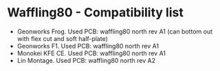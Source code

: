 # Waffling80 - Compatibility list

- Geonworks Frog. Used PCB: waffling80 north rev A1 (can bottom out with flex cut and soft half-plate)
- Geonworks F1. Used PCB:  waffling80 north rev A1
- Monokei KFE CE. Used PCB:  waffling80 north rev A1
- Lin Montage. Used PCB: waffling80 north rev A2
